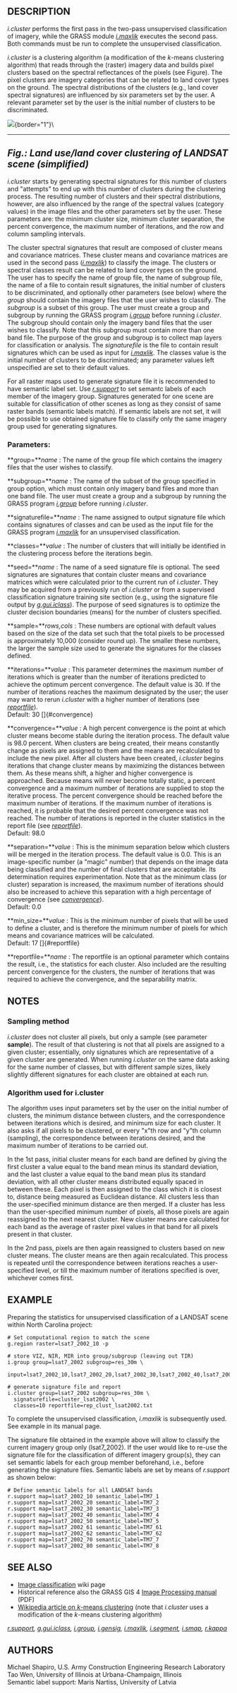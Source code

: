 ## DESCRIPTION

*i.cluster* performs the first pass in the two-pass unsupervised
classification of imagery, while the GRASS module
*[i.maxlik](i.maxlik.html)* executes the second pass. Both commands must
be run to complete the unsupervised classification.

*i.cluster* is a clustering algorithm (a modification of the *k*-means
clustering algorithm) that reads through the (raster) imagery data and
builds pixel clusters based on the spectral reflectances of the pixels
(see Figure). The pixel clusters are imagery categories that can be
related to land cover types on the ground. The spectral distributions of
the clusters (e.g., land cover spectral signatures) are influenced by
six parameters set by the user. A relevant parameter set by the user is
the initial number of clusters to be discriminated.

![](i_cluster_landsat_clustering.png){border="1"}\

  ----------------------------------------------------------------------
  *Fig.: Land use/land cover clustering of LANDSAT scene (simplified)*
  ----------------------------------------------------------------------

*i.cluster* starts by generating spectral signatures for this number of
clusters and \"attempts\" to end up with this number of clusters during
the clustering process. The resulting number of clusters and their
spectral distributions, however, are also influenced by the range of the
spectral values (category values) in the image files and the other
parameters set by the user. These parameters are: the minimum cluster
size, minimum cluster separation, the percent convergence, the maximum
number of iterations, and the row and column sampling intervals.

The cluster spectral signatures that result are composed of cluster
means and covariance matrices. These cluster means and covariance
matrices are used in the second pass (*[i.maxlik](i.maxlik.html)*) to
classify the image. The clusters or spectral classes result can be
related to land cover types on the ground. The user has to specify the
name of group file, the name of subgroup file, the name of a file to
contain result signatures, the initial number of clusters to be
discriminated, and optionally other parameters (see below) where the
*group* should contain the imagery files that the user wishes to
classify. The *subgroup* is a subset of this group. The user must create
a group and subgroup by running the GRASS program
*[i.group](i.group.html)* before running *i.cluster*. The subgroup
should contain only the imagery band files that the user wishes to
classify. Note that this subgroup must contain more than one band file.
The purpose of the group and subgroup is to collect map layers for
classification or analysis. The *signaturefile* is the file to contain
result signatures which can be used as input for
*[i.maxlik](i.maxlik.html)*. The classes value is the initial number of
clusters to be discriminated; any parameter values left unspecified are
set to their default values.

For all raster maps used to generate signature file it is recommended to
have semantic label set. Use *[r.support](r.support.html)* to set
semantc labels of each member of the imagery group. Signatures generated
for one scene are suitable for classification of other scenes as long as
they consist of same raster bands (semantic labels match). If semantic
labels are not set, it will be possible to use obtained signature file
to classify only the same imagery group used for generating signatures.

### Parameters:

**group=***name*
:   The name of the group file which contains the imagery files that the
    user wishes to classify.

**subgroup=***name*
:   The name of the subset of the group specified in group option, which
    must contain only imagery band files and more than one band file.
    The user must create a group and a subgroup by running the GRASS
    program *[i.group](i.group.html)* before running *i.cluster*.

**signaturefile=***name*
:   The name assigned to output signature file which contains signatures
    of classes and can be used as the input file for the GRASS program
    *[i.maxlik](i.maxlik.html)* for an unsupervised classification.

**classes=***value*
:   The number of clusters that will initially be identified in the
    clustering process before the iterations begin.

**seed=***name*
:   The name of a seed signature file is optional. The seed signatures
    are signatures that contain cluster means and covariance matrices
    which were calculated prior to the current run of *i.cluster*. They
    may be acquired from a previously run of *i.cluster* or from a
    supervised classification signature training site section (e.g.,
    using the signature file output by
    *[g.gui.iclass](g.gui.iclass.html)*). The purpose of seed signatures
    is to optimize the cluster decision boundaries (means) for the
    number of clusters specified.

**sample=***rows,cols*
:   These numbers are optional with default values based on the size of
    the data set such that the total pixels to be processed is
    approximately 10,000 (consider round up). The smaller these numbers,
    the larger the sample size used to generate the signatures for the
    classes defined.

**iterations=***value*
:   This parameter determines the maximum number of iterations which is
    greater than the number of iterations predicted to achieve the
    optimum percent convergence. The default value is 30. If the number
    of iterations reaches the maximum designated by the user; the user
    may want to rerun *i.cluster* with a higher number of iterations
    (see [*reportfile*](#reportfile)).\
    Default: 30 []{#convergence}

**convergence=***value*
:   A high percent convergence is the point at which cluster means
    become stable during the iteration process. The default value is
    98.0 percent. When clusters are being created, their means
    constantly change as pixels are assigned to them and the means are
    recalculated to include the new pixel. After all clusters have been
    created, *i.cluster* begins iterations that change cluster means by
    maximizing the distances between them. As these means shift, a
    higher and higher convergence is approached. Because means will
    never become totally static, a percent convergence and a maximum
    number of iterations are supplied to stop the iterative process. The
    percent convergence should be reached before the maximum number of
    iterations. If the maximum number of iterations is reached, it is
    probable that the desired percent convergence was not reached. The
    number of iterations is reported in the cluster statistics in the
    report file (see [*reportfile*](#reportfile)).\
    Default: 98.0

**separation=***value*
:   This is the minimum separation below which clusters will be merged
    in the iteration process. The default value is 0.0. This is an
    image-specific number (a \"magic\" number) that depends on the image
    data being classified and the number of final clusters that are
    acceptable. Its determination requires experimentation. Note that as
    the minimum class (or cluster) separation is increased, the maximum
    number of iterations should also be increased to achieve this
    separation with a high percentage of convergence (see
    [*convergence*](#convergence)).\
    Default: 0.0

**min_size=***value*
:   This is the minimum number of pixels that will be used to define a
    cluster, and is therefore the minimum number of pixels for which
    means and covariance matrices will be calculated.\
    Default: 17 []{#reportfile}

**reportfile=***name*
:   The reportfile is an optional parameter which contains the result,
    i.e., the statistics for each cluster. Also included are the
    resulting percent convergence for the clusters, the number of
    iterations that was required to achieve the convergence, and the
    separability matrix.

## NOTES

### Sampling method

*i.cluster* does not cluster all pixels, but only a sample (see
parameter **sample**). The result of that clustering is not that all
pixels are assigned to a given cluster; essentially, only signatures
which are representative of a given cluster are generated. When running
*i.cluster* on the same data asking for the same number of classes, but
with different sample sizes, likely slightly different signatures for
each cluster are obtained at each run.

### Algorithm used for i.cluster

The algorithm uses input parameters set by the user on the initial
number of clusters, the minimum distance between clusters, and the
correspondence between iterations which is desired, and minimum size for
each cluster. It also asks if all pixels to be clustered, or every
\"x\"th row and \"y\"th column (sampling), the correspondence between
iterations desired, and the maximum number of iterations to be carried
out.

In the 1st pass, initial cluster means for each band are defined by
giving the first cluster a value equal to the band mean minus its
standard deviation, and the last cluster a value equal to the band mean
plus its standard deviation, with all other cluster means distributed
equally spaced in between these. Each pixel is then assigned to the
class which it is closest to, distance being measured as Euclidean
distance. All clusters less than the user-specified minimum distance are
then merged. If a cluster has less than the user-specified minimum
number of pixels, all those pixels are again reassigned to the next
nearest cluster. New cluster means are calculated for each band as the
average of raster pixel values in that band for all pixels present in
that cluster.

In the 2nd pass, pixels are then again reassigned to clusters based on
new cluster means. The cluster means are then again recalculated. This
process is repeated until the correspondence between iterations reaches
a user-specified level, or till the maximum number of iterations
specified is over, whichever comes first.

## EXAMPLE

Preparing the statistics for unsupervised classification of a LANDSAT
scene within North Carolina project:

```
# Set computational region to match the scene
g.region raster=lsat7_2002_10 -p

# store VIZ, NIR, MIR into group/subgroup (leaving out TIR)
i.group group=lsat7_2002 subgroup=res_30m \
  input=lsat7_2002_10,lsat7_2002_20,lsat7_2002_30,lsat7_2002_40,lsat7_2002_50,lsat7_2002_70

# generate signature file and report
i.cluster group=lsat7_2002 subgroup=res_30m \
  signaturefile=cluster_lsat2002 \
  classes=10 reportfile=rep_clust_lsat2002.txt
```

To complete the unsupervised classification, *i.maxlik* is subsequently
used. See example in its manual page.

The signature file obtained in the example above will allow to classify
the current imagery group only (lsat7_2002). If the user would like to
re-use the signature file for the classification of different imagery
group(s), they can set semantic labels for each group member beforehand,
i.e., before generating the signature files. Semantic labels are set by
means of *r.support* as shown below:

```
# Define semantic labels for all LANDSAT bands
r.support map=lsat7_2002_10 semantic_label=TM7_1
r.support map=lsat7_2002_20 semantic_label=TM7_2
r.support map=lsat7_2002_30 semantic_label=TM7_3
r.support map=lsat7_2002_40 semantic_label=TM7_4
r.support map=lsat7_2002_50 semantic_label=TM7_5
r.support map=lsat7_2002_61 semantic_label=TM7_61
r.support map=lsat7_2002_62 semantic_label=TM7_62
r.support map=lsat7_2002_70 semantic_label=TM7_7
r.support map=lsat7_2002_80 semantic_label=TM7_8
```

## SEE ALSO

-   [Image
    classification](https://grasswiki.osgeo.org/wiki/Image_classification)
    wiki page
-   Historical reference also the GRASS GIS 4 [Image Processing
    manual](https://grass.osgeo.org/gdp/imagery/grass4_image_processing.pdf)
    (PDF)
-   [Wikipedia article on *k*-means
    clustering](https://en.wikipedia.org/wiki/K-means_clustering) (note
    that *i.cluster* uses a modification of the *k*-means clustering
    algorithm)

*[r.support](r.support.html), [g.gui.iclass](g.gui.iclass.html),
[i.group](i.group.html), [i.gensig](i.gensig.html),
[i.maxlik](i.maxlik.html), [i.segment](i.segment.html),
[i.smap](i.smap.html), [r.kappa](r.kappa.html)*

## AUTHORS

Michael Shapiro, U.S. Army Construction Engineering Research Laboratory\
Tao Wen, University of Illinois at Urbana-Champaign, Illinois\
Semantic label support: Maris Nartiss, University of Latvia
